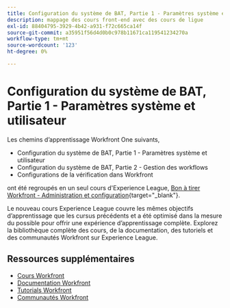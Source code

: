 ```yaml
---
title: Configuration du système de BAT, Partie 1 - Paramètres système et utilisateur
description: mappage des cours front-end avec des cours de ligue
exl-id: 88404795-3929-4b42-a931-f72c665ca14f
source-git-commit: a35951f56d4d0b0c978b11671ca119541234270a
workflow-type: tm+mt
source-wordcount: '123'
ht-degree: 0%

---
```


# Configuration du système de BAT, Partie 1 - Paramètres système et utilisateur

Les chemins d’apprentissage Workfront One suivants,

* Configuration du système de BAT, Partie 1 - Paramètres système et utilisateur
* Configuration du système de BAT, Partie 2 - Gestion des workflows
* Configurations de la vérification dans Workfront

ont été regroupés en un seul cours d&#39;Experience League, [Bon à tirer Workfront - Administration et configuration](https://experienceleague.adobe.com/?recommended=Workfront-A-1-2022.3.proof){target="_blank"}.

Le nouveau cours Experience League couvre les mêmes objectifs d’apprentissage que les cursus précédents et a été optimisé dans la mesure du possible pour offrir une expérience d’apprentissage complète.  Explorez la bibliothèque complète des cours, de la documentation, des tutoriels et des communautés Workfront sur Experience League.

## Ressources supplémentaires

* [Cours Workfront](https://experienceleague.adobe.com/?lang=en&amp;Solution=Workfront#courses)
* [Documentation Workfront](https://experienceleague.adobe.com/docs/workfront.html)
* [Tutorials Workfront](https://experienceleague.adobe.com/docs/workfront-learn/tutorials-workfront/home.html)
* [Communautés Workfront](https://experienceleaguecommunities.adobe.com/t5/workfront/ct-p/workfront)
